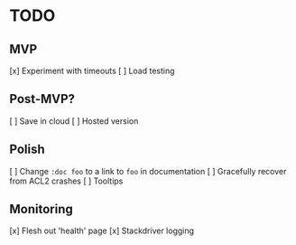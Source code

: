 # TODO

## MVP

[x] Experiment with timeouts
[ ] Load testing

## Post-MVP?

[ ] Save in cloud
[ ] Hosted version

## Polish

[ ] Change `:doc foo` to a link to `foo` in documentation
[ ] Gracefully recover from ACL2 crashes
[ ] Tooltips

## Monitoring

[x] Flesh out 'health' page
[x] Stackdriver logging
